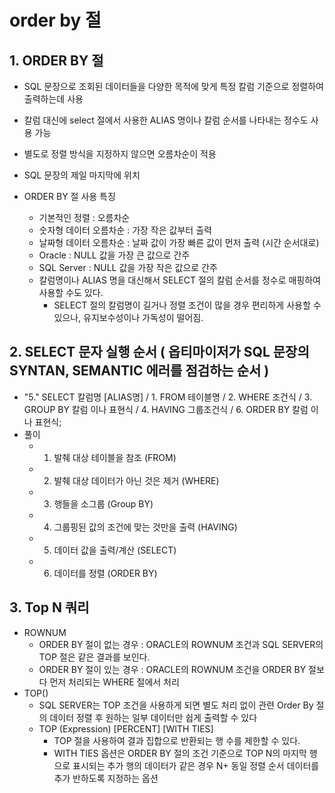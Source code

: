 # order by 절
## 1. ORDER BY 절
- SQL 문장으로 조회된 데이터들을 다양한 목적에 맞게 특정 칼럼 기준으로 정렬하여 출력하는데 사용
- 칼럼 대신에 select 절에서 사용한 ALIAS 명이나 칼럼 순서를 나타내는 정수도 사용 가능
- 별도로 정렬 방식을 지정하지 않으면 오름차순이 적용
- SQL 문장의 제일 마지막에 위치

- ORDER BY 절 사용 특징
	- 기본적인 정렬 : 오름차순
	- 숫자형 데이터 오름차순 : 가장 작은 값부터 출력
	- 날짜형 데이터 오름차순 : 날짜 값이 가장 빠른 값이 먼저 출력 (시간 순서대로)
	- Oracle : NULL 값을 가장 큰 값으로 간주
	- SQL Server : NULL 값을 가장 작은 값으로 간주
	- 칼럼명이나 ALIAS 명을 대신해서 SELECT 절의 칼럼 순서를 정수로 매핑하여 사용할 수도 있다.
		- SELECT 절의 칼럼명이 길거나 정렬 조건이 많을 경우 편리하게 사용할 수 있으나, 유지보수성이나 가독성이 떨어짐.

## 2. SELECT 문자 실행 순서 ( 옵티마이저가 SQL 문장의 SYNTAN, SEMANTIC 에러를 점검하는 순서 )
- "5." SELECT 칼럼명 [ALIAS명] / 1. FROM 테이블명 / 2. WHERE 조건식 / 3. GROUP BY 칼럼 이나 표현식 / 4. HAVING 그룹조건식 / 6. ORDER BY 칼럼 이나 표현식;
- 풀이
	- 1. 발췌 대상 테이블을 참조 (FROM)
	- 2. 발췌 대상 데이터가 아닌 것은 제거 (WHERE)
	- 3. 행들을 소그룹 (Group BY)
	- 4. 그룹핑된 값의 조건에 맞는 것만을 출력 (HAVING)
	- 5. 데이터 값을 출력/계산 (SELECT)
	- 6. 데이터를 정렬 (ORDER BY)

## 3. Top N 쿼리
- ROWNUM
	- ORDER BY 절이 없는 경우 : ORACLE의 ROWNUM 조건과 SQL SERVER의 TOP 절은 같은 결과를 보인다.
	- ORDER BY 절이 있는 경우 : ORACLE의 ROWNUM 조건을 ORDER BY 절보다 먼저 처리되는 WHERE 절에서 처리
- TOP() 
	- SQL SERVER는 TOP 조건을 사용하게 되면 별도 처리 없이 관련 Order By 절의 데이터 정렬 후 원하는 일부 데이터만 쉽게 출력할 수 있다
	- TOP (Expression) [PERCENT] [WITH TIES]
		- TOP 절을 사용하여 결과 집합으로 반환되는 행 수를 제한할 수 있다.
		- WITH TIES 옵션은 ORDER BY 절의 조건 기준으로 TOP N의 마지막 행으로 표시되는 추가 행의 데이터가 같은 경우 N+ 동일 정렬 순서 데이터를 추가 반하도록 지정하는 옵션
